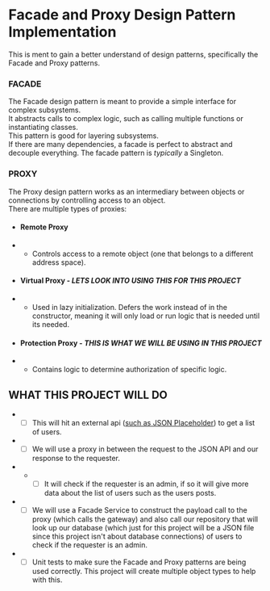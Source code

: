 # Facade and Proxy Design Pattern Implementation

This is ment to gain a better understand of design patterns, specifically the Facade and Proxy patterns.

### FACADE
The Facade design pattern is meant to provide a simple interface for complex subsystems.  
It abstracts calls to complex logic, such as calling multiple functions or instantiating classes.  
This pattern is good for layering subsystems.  
If there are many dependencies, a facade is perfect to abstract and decouple everything.
The facade pattern is *typically* a Singleton.

### PROXY
The Proxy design pattern works as an intermediary between objects or connections by controlling access to an object.  
There are multiple types of proxies:
- #### Remote Proxy
- - Controls access to a remote object (one that belongs to a different address space).
- #### Virtual Proxy - ***LETS LOOK INTO USING THIS FOR THIS PROJECT***
- - Used in lazy initialization. Defers the work instead of in the constructor, meaning it will only load or run logic that is needed until its needed.
- #### Protection Proxy - ***THIS IS WHAT WE WILL BE USING IN THIS PROJECT***
- - Contains logic to determine authorization of specific logic. 

## WHAT THIS PROJECT WILL DO
- -  [ ] This will hit an external api ([such as JSON Placeholder](https://jsonplaceholder.typicode.com/)) to get a list of users.  
- - [ ] We will use a proxy in between the request to the JSON API and our response to the requester. 
- - - [ ] It will check if the requester is an admin, if so it will give more data about the list of users such as the users posts.    
- - [ ] We will use a Facade Service to construct the payload call to the proxy (which calls the gateway) and also call our repository that will look up our database (which just for this project will be a JSON file since this project isn't about database connections) of users to check if the requester is an admin.  
- - [ ] Unit tests to make sure the Facade and Proxy patterns are being used correctly. This project will create multiple object types to help with this.